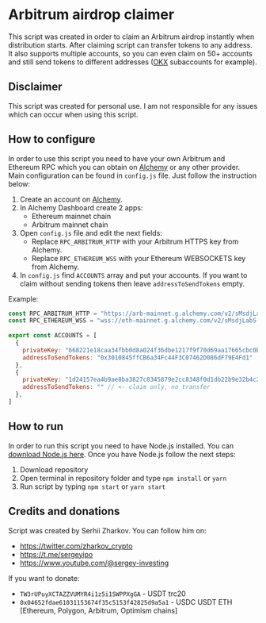 # Arbitrum airdrop claimer
This script was created in order to claim an Arbitrum airdrop instantly when distribution starts.
After claiming script can transfer tokens to any address. It also supports multiple accounts, so you can even claim on 50+ accounts and still send tokens to different addresses ([OKX](https://www.okx.com/join/63044893) subaccounts for example).

## Disclaimer
This script was created for personal use. I am not responsible for any issues which can occur when using this script.

## How to configure
In order to use this script you need to have your own Arbitrum and Ethereum RPC which you can obtain on [Alchemy](https://alchemy.com/?r=baefaebe6e6ad7e2) or any other provider.
Main configuration can be found in `config.js` file. Just follow the instruction below:
1) Create an account on [Alchemy](https://alchemy.com/?r=baefaebe6e6ad7e2).
2) In Alchemy Dashboard create 2 apps:
   - Ethereum mainnet chain
   - Arbitrum mainnet chain
5) Open `config.js` file and edit the next fields:
   - Replace `RPC_ARBITRUM_HTTP` with your Arbitrum HTTPS key from Alchemy.
   - Replace `RPC_ETHEREUM_WSS` with your Ethereum WEBSOCKETS key from Alchemy.
8) In `config.js` find `ACCOUNTS` array and put your accounts. If you want to claim without sending tokens then leave `addressToSendTokens` empty.

Example:
```javascript
const RPC_ARBITRUM_HTTP = "https://arb-mainnet.g.alchemy.com/v2/sMsdjLabS-N1oSGcpMn23Q21UOcZQP";
const RPC_ETHEREUM_WSS = "wss://eth-mainnet.g.alchemy.com/v2/sMsdjLabS-N1oSGcpMn23Q21UOcZQP";
        
export const ACCOUNTS = [
  {
    privateKey: "668221e18caa34fbb0d8a024f36dbe1217f9f70d69aa17665cbc0bdf8cc3f03c",
    addressToSendTokens: "0x3010845ffCB6a34Fc44F3C07462D086dF79E4Fd1"
  },
  {
    privateKey: "1d24157ea4b9ae8ba3827c8345879e2cc8348f0d1db22b9e32b4c2ba90a18424",
    addressToSendTokens: "" // <- claim only, no transfer
  },
]
```

## How to run
In order to run this script you need to have Node.js installed. You can [download Node.js here](https://nodejs.org/en/download).
Once you have Node.js follow the next steps:
1) Download repository
2) Open terminal in repository folder and type `npm install` or `yarn`
3) Run script by typing `npm start` or `yarn start`

## Credits and donations
Script was created by Serhii Zharkov. You can follow him on:
- https://twitter.com/zharkov_crypto
- https://t.me/sergeyipo
- https://www.youtube.com/@sergey-investing

If you want to donate:
- `TW3rUPuyXCTAZZVUMYR4i1z5i1SWPPXgGA` - USDT trc20
- `0x04652fdae61031153674f35c5153f42825d9a5a1` - USDC USDT ETH [Ethereum, Polygon, Arbitrum, Optimism chains]
